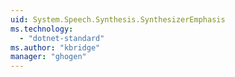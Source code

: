 ```yaml
---
uid: System.Speech.Synthesis.SynthesizerEmphasis
ms.technology: 
  - "dotnet-standard"
ms.author: "kbridge"
manager: "ghogen"
---
```

